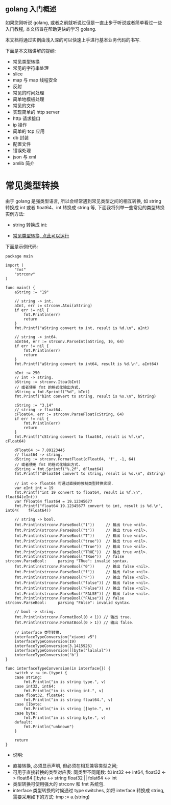 ## golang 入门概述

如果您刚听说 golang, 或者之前就听说过但是一直止步于听说或者简单看过一些入门教程, 本文档旨在帮助更快的学习 golang.

本文档将通过实例由浅入深的可以快速上手进行基本业务代码的书写.

下面是本文档讲解的提纲:

- 常见类型转换
- 常见的字符串处理
- slice
- map 与 map 线程安全
- 反射
- 常见的时间处理
- 简单地模板处理
- 常见的文件
- 实现简单的 http server
- http 请求接口
- ip 操作
- 简单的 tcp 应用
- db 封装
- 配置文件
- 错误处理
- json 与 xml
- xmlib 简介

# 常见类型转换

由于 golang 是强类型语言, 所以会经常遇到常见类型之间的相互转换, 如 string 转换成 int 或者 float64、int 转换成 string 等, 下面我将列举一些常见的类型转换实例方法:

* string 转换成 int:
- [常见类型转换, 点此可以运行](http://play.golang.org/p/E6nZ6B8P6V)

下面是示例代码:

	package main
	
	import (
		"fmt"
		"strconv"
	)
	
	func main() {
		aString := "19"
	
		// string -> int.
		aInt, err := strconv.Atoi(aString)
		if err != nil {
			fmt.Println(err)
			return
		}
		fmt.Printf("aString convert to int, result is %d.\n", aInt)
	
		// string -> int64.
		aInt64, err := strconv.ParseInt(aString, 10, 64)
		if err != nil {
			fmt.Println(err)
			return
		}
		fmt.Printf("aString convert to int64, result is %d.\n", aInt64)
	
		bInt := 250
		// int -> string.
		bString := strconv.Itoa(bInt)
		// 或者使用 fmt 的格式化输出方式.
		bString = fmt.Sprintf("%d", bInt)
		fmt.Printf("bInt convert to string, result is %s.\n", bString)
	
		cString := "3.14"
		// string -> float64.
		cFloat64, err := strconv.ParseFloat(cString, 64)
		if err != nil {
			fmt.Println(err)
			return
		}
		fmt.Printf("cString convert to float64, result is %f.\n", cFloat64)
	
		dFloat64 := 7.89123445
		// float64 -> string.
		dString := strconv.FormatFloat(dFloat64, 'f', -1, 64)
		// 或者使用 fmt 的格式化输出方式.
		dString = fmt.Sprintf("%.2f", dFloat64)
		fmt.Printf("dFloat64 convert to string, result is %s.\n", dString)
	
		// int <-> float64 可通过直接的强制类型转换实现.
		var eInt int = 19
		fmt.Printf("int 19 convert to float64, result is %f.\n", float64(eInt))
		var fFloat64 float64 = 19.12345677
		fmt.Printf("float64 19.12345677 convert to int, result is %d.\n", int64(	fFloat64))
	
		// string -> bool.
		fmt.Println(strconv.ParseBool("1"))     // 输出 true <nil>.
		fmt.Println(strconv.ParseBool("t"))     // 输出 true <nil>.
		fmt.Println(strconv.ParseBool("T"))     // 输出 true <nil>.
		fmt.Println(strconv.ParseBool("true"))  // 输出 true <nil>.
		fmt.Println(strconv.ParseBool("True"))  // 输出 true <nil>.
		fmt.Println(strconv.ParseBool("TRUE"))  // 输出 true <nil>.
		fmt.Println(strconv.ParseBool("TRue"))  // false strconv.ParseBool: 	parsing "TRue": invalid syntax.
		fmt.Println(strconv.ParseBool("0"))     // 输出 false <nil>.
		fmt.Println(strconv.ParseBool("f"))     // 输出 false <nil>.
		fmt.Println(strconv.ParseBool("F"))     // 输出 false <nil>.
		fmt.Println(strconv.ParseBool("false")) // 输出 false <nil>.
		fmt.Println(strconv.ParseBool("False")) // 输出 false <nil>.
		fmt.Println(strconv.ParseBool("FALSE")) // 输出 false <nil>.
		fmt.Println(strconv.ParseBool("FALse")) // false strconv.ParseBool: 	parsing "FAlse": invalid syntax.
	
		// bool -> string.
		fmt.Println(strconv.FormatBool(0 < 1)) // 输出 true.
		fmt.Println(strconv.FormatBool(0 > 1)) // 输出 false.
	
		// interface 类型转换.
		interfaceTypeConversion("xiaomi v5")
		interfaceTypeConversion(19)
		interfaceTypeConversion(3.1415926)
		interfaceTypeConversion([]byte("lalalal"))
		interfaceTypeConversion('b')
	}
	
	func interfaceTypeConversion(in interface{}) {
		switch v := in.(type) {
		case string:
			fmt.Println("in is string type.", v)
		case int32, int64:
			fmt.Println("in is string int.", v)
		case float32, float64:
			fmt.Println("in is string float64.", v)
		case []byte:
			fmt.Println("in is string []byte.", v)
		case byte:
			fmt.Println("in is string byte.", v)
		default:
			fmt.Println("unknown")
		}
	
		return
	}

- 说明:
* 直接转换, 必须显示声明, 但必须在相互兼容类型之间;
* 可用于直接转换的类型对应表:
	同类型不同尾数: 如 int32 <-> int64, float32 <-> float64
	[]byte <-> string 
	float32 || folat64 <-> int
* 类型转换可使用强大的 strconv 和 fmt 系统包.
* interface 类型转换的时候通过 type switches, 如将 interface 转换成 string, 需要采用如下的方式:
	tmp := a.(string)
